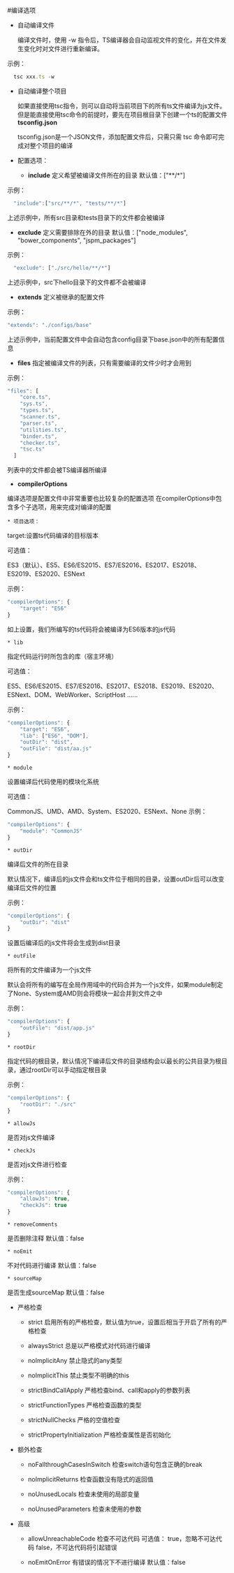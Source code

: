 #编译选项

* 自动编译文件

  编译文件时，使用 -w 指令后，TS编译器会自动监视文件的变化，并在文件发生变化时对文件进行重新编译。

示例：

```typeScript
  tsc xxx.ts -w
  ```
 
* 自动编译整个项目

  如果直接使用tsc指令，则可以自动将当前项目下的所有ts文件编译为js文件。但是能直接使用tsc命令的前提时，要先在项目根目录下创建一个ts的配置文件 **tsconfig.json**

  tsconfig.json是一个JSON文件，添加配置文件后，只需只需 tsc 命令即可完成对整个项目的编译

* 配置选项：

  * **include**
  定义希望被编译文件所在的目录
  默认值：["**/*"]
  
示例：

```typeScript
  "include":["src/**/*", "tests/**/*"]
  ```
  
上述示例中，所有src目录和tests目录下的文件都会被编译

  * **exclude**
  定义需要排除在外的目录
  默认值：["node_modules", "bower_components", "jspm_packages"]
  
示例：

```typeScript
  "exclude": ["./src/hello/**/*"]
```

上述示例中，src下hello目录下的文件都不会被编译

  * **extends**
  定义被继承的配置文件

示例：

```typeScript
"extends": "./configs/base"
```

上述示例中，当前配置文件中会自动包含config目录下base.json中的所有配置信息

  * **files**
  指定被编译文件的列表，只有需要编译的文件少时才会用到
  
示例：

```typeScript
"files": [
    "core.ts",
    "sys.ts",
    "types.ts",
    "scanner.ts",
    "parser.ts",
    "utilities.ts",
    "binder.ts",
    "checker.ts",
    "tsc.ts"
  ]
```

列表中的文件都会被TS编译器所编译

  * **compilerOptions**

  编译选项是配置文件中非常重要也比较复杂的配置选项
  在compilerOptions中包含多个子选项，用来完成对编译的配置
  
    * 项目选项：

  target:设置ts代码编译的目标版本

  可选值：

ES3（默认）、ES5、ES6/ES2015、ES7/ES2016、ES2017、ES2018、ES2019、ES2020、ESNext

示例：

```typeScript
"compilerOptions": {
    "target": "ES6"
}
```

如上设置，我们所编写的ts代码将会被编译为ES6版本的js代码

    * lib

  指定代码运行时所包含的库（宿主环境）

  可选值：

ES5、ES6/ES2015、ES7/ES2016、ES2017、ES2018、ES2019、ES2020、ESNext、DOM、WebWorker、ScriptHost ......

示例：

```typeScript
"compilerOptions": {
    "target": "ES6",
    "lib": ["ES6", "DOM"],
    "outDir": "dist",
    "outFile": "dist/aa.js"
}
```
    * module

  设置编译后代码使用的模块化系统

  可选值：

CommonJS、UMD、AMD、System、ES2020、ESNext、None
示例：

```typeScript
"compilerOptions": {
    "module": "CommonJS"
}
```

    * outDir

  编译后文件的所在目录

  默认情况下，编译后的js文件会和ts文件位于相同的目录，设置outDir后可以改变编译后文件的位置

示例：

```typeScript
"compilerOptions": {
    "outDir": "dist"
}
```
设置后编译后的js文件将会生成到dist目录

    * outFile

  将所有的文件编译为一个js文件

  默认会将所有的编写在全局作用域中的代码合并为一个js文件，如果module制定了None、System或AMD则会将模块一起合并到文件之中

示例：

```typeScript
"compilerOptions": {
    "outFile": "dist/app.js"
}
```
    * rootDir

  指定代码的根目录，默认情况下编译后文件的目录结构会以最长的公共目录为根目录，通过rootDir可以手动指定根目录

  示例：

```typeScript
"compilerOptions": {
    "rootDir": "./src"
}
```
    * allowJs

  是否对js文件编译
  
    * checkJs

  是否对js文件进行检查

示例：

```typeScript
"compilerOptions": {
    "allowJs": true,
    "checkJs": true
}
```
    * removeComments

  是否删除注释
  默认值：false
  
    * noEmit

  不对代码进行编译
  默认值：false

    * sourceMap

 是否生成sourceMap
 默认值：false
 
  * 严格检查

    * strict
启用所有的严格检查，默认值为true，设置后相当于开启了所有的严格检查

    * alwaysStrict
总是以严格模式对代码进行编译

    * noImplicitAny
禁止隐式的any类型

    * noImplicitThis
禁止类型不明确的this

    * strictBindCallApply
严格检查bind、call和apply的参数列表

    * strictFunctionTypes
严格检查函数的类型

    * strictNullChecks
严格的空值检查

    * strictPropertyInitialization
严格检查属性是否初始化

  * 额外检查

    * noFallthroughCasesInSwitch
检查switch语句包含正确的break

    * noImplicitReturns
检查函数没有隐式的返回值

    * noUnusedLocals
检查未使用的局部变量

    * noUnusedParameters
检查未使用的参数

  * 高级

    * allowUnreachableCode
  检查不可达代码
  可选值：
  true，忽略不可达代码
  false，不可达代码将引起错误

    * noEmitOnError
   有错误的情况下不进行编译
  默认值：false
